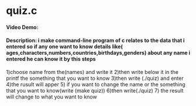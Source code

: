 # quiz.c
#### Video Demo:  <Unlisted>
#### Description: i make command-line program of c relates to the data that i entered so if any one want to know details like( ages,characters,numbers,countries,birthdays,genders) about any name i entered he can know it by this steps
1)choose name from the(names) and write it
2)then write below it in the printf the something that you want to know
3)then write (./quiz) and enter
4)the rusult will apper
5) if you want to change the name or the something that you want to know(write (make quiz))
6)then write(./quiz)
7) the result will change to what you want to know

